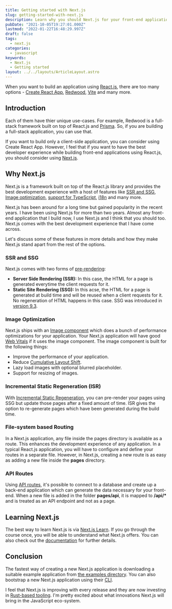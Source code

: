 ```yaml
---
title: Getting started with Next.js
slug: getting-started-with-next.js
description: Learn why you should Next.js for your front-end applications.
pubDate: "2021-10-05T19:27:01.000Z"
lastmod: "2022-01-22T16:48:29.997Z"
draft: false
tags:
  - next.js
categories:
  - javascript
keywords:
  - Next.js
  - Getting started
layout: ../../layouts/ArticleLayout.astro
---
```


When you want to build an application using [React.js](https://reactjs.org/), there are too many options - [Create React App](https://create-react-app.dev/), [Redwood](https://redwoodjs.com/), [Vite](https://vitejs.dev/) and many more.

## Introduction

Each of them have thier unique use-cases. For example, Redwood is a full-stack framework built on top of React.js and [Prisma](https://www.prisma.io/). So, if you are building a full-stack application, you can use that.

If you want to build only a client-side application, you can consider using Create React App. However, I feel that if you want to have the best developer experience while building front-end applications using React.js, you should consider using [Next.js](https://nextjs.org/).

## Why Next.js

Next.js is a framework built on top of the React.js library and provides the best development experience with a host of features like [SSR and SSG](https://nextjs.org/docs/basic-features/data-fetching), [Image optimization](https://nextjs.org/docs/basic-features/image-optimization), [support for TypeScript](https://nextjs.org/docs/basic-features/typescript), [i18n](https://nextjs.org/docs/advanced-features/i18n-routing) and many more.

Next.js has been around for a long time but gained popularity in the recent years. I have been using Next.js for more than two years. Almost any front-end application that I build now, I use Next.js and I think that you should too. Next.js comes with the best development experience that I have come across.

Let's discuss some of these features in more details and how they make Next.js stand apart from the rest of the options.

### SSR and SSG

Next.js comes with two forms of [pre-rendering](https://nextjs.org/docs/basic-features/pages#pre-rendering):

- **Server Side Rendering (SSR):** In this case, the HTML for a page is generated everytime the client requests for it.
- **Static Site Rendering (SSG):** In this acse, the HTML for a page is generated at build time and will be reused when a client requests for it. No regeneration of HTML happens in this case. SSG was introduced in [version 9.3](https://nextjs.org/blog/next-9-3).

### Image Optimization

Next.js ships with an [Image component](https://nextjs.org/docs/api-reference/next/image) which does a bunch of performance optimizations for your application. Your Next.js application will have good [Web Vitals](https://web.dev/vitals/) if it uses the image component. The image component is built for the following things:

- Improve the performance of your application.
- Reduce [Cumulative Layout Shift](https://web.dev/cls/).
- Lazy load images with optional blurred placeholder.
- Support for resizing of images.

### Incremental Static Regeneration (ISR)

With [Incremental Static Regeneration](https://nextjs.org/docs/basic-features/data-fetching#incremental-static-regeneration), you can pre-render your pages using SSG but update those pages after a fixed amount of time. ISR gives the option to re-generate pages which have been generated during the build time.

### File-system based Routing

In a Next.js application, any file inside the pages directory is available as a route. This enhances the development experience of any application. In a typical React.js application, you will have to configure and define your routes in a separate file. However, in Next.js, creating a new route is as easy as adding a new file inside the **pages** directory.

### API Routes

Using [API routes](https://nextjs.org/docs/api-routes/introduction), it's possible to connect to a database and create up a back-end application which can generate the data necessary for your front-end. When a new file is added in the folder **pages/api**, it is mapped to **/api/\*** and is treated as an API endpoint and not as a page.

## Learning Next.js

The best way to learn Next.js is via [Next.js Learn](https://nextjs.org/learn). If you go through the course once, you will be able to understand what Next.js offers. You can also check out the [documentation](https://nextjs.org/docs) for further details.

## Conclusion

The fastest way of creating a new Next.js application is downloading a suitable example application from [the examples directory](https://github.com/vercel/next.js/tree/canary/examples). You can also bootstrap a new Next.js application using their [CLI](https://nextjs.org/docs/getting-started).

I feel that Next.js is improving with every release and they are now investing in [Rust-based tooling](https://nextjs.org/blog/next-11-1#adopting-rust-based-swc). I'm pretty excited about what innovations Next.js will bring in the JavaScript eco-system.
